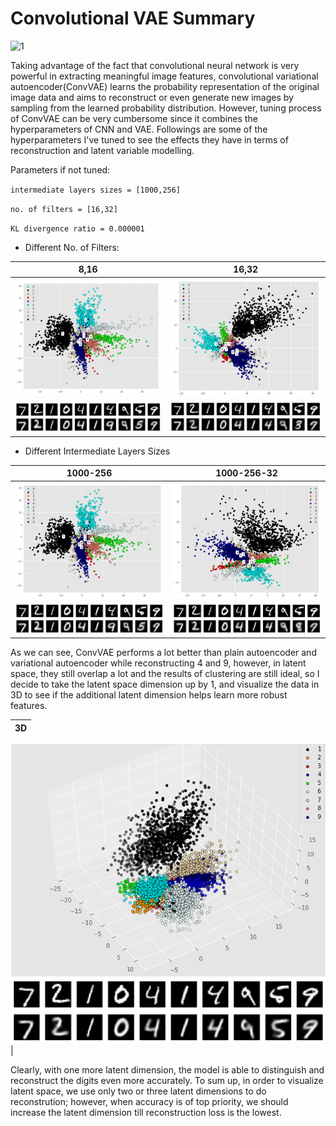 # Convolutional VAE Summary

![1](https://cdn-images-1.medium.com/max/2000/1*TOJD69Y8dZsKFEW-21xUPg.png)

Taking advantage of the fact that convolutional neural network is very powerful in extracting meaningful image features, convolutional variational autoencoder(ConvVAE) learns the probability representation of the original image data and aims to reconstruct or even generate new images by sampling from the learned probability distribution. However, tuning process of ConvVAE can be very cumbersome since it combines the hyperparameters of CNN and VAE. Followings are some of the hyperparameters I've tuned to see the effects they have in terms of reconstruction and latent variable modelling.

Parameters if not tuned:

`intermediate layers sizes = [1000,256]`

`no. of filters = [16,32]`

`KL divergence ratio = 0.000001`

- Different No. of Filters:

8,16|16,32|
:---:|:---:|
![1](images/clusters_8_16.png)|![2](images/clusters_16_32.png)|
![3](images/digits_8_16.png)|![4](images/digits_16_32.png)|

- Different Intermediate Layers Sizes

1000-256|1000-256-32|
:---:|:---:|
![1](images/clusters_8_16.png)|![2](images/clusters_8_16-256-32.png)|
![3](images/digits_8_16.png)|![4](images/digits_8_16-256-32.png)|

As we can see, ConvVAE performs a lot better than plain autoencoder and variational autoencoder while reconstructing 4 and 9, however, in latent space, they still overlap a lot and the results of clustering are still ideal, so I decide to take the latent space dimension up by 1, and visualize the data in 3D to see if the additional latent dimension helps learn more robust features.

3D|
:---:|
![1](images/clusters_3D_2.png)
![2](images/digits_3D.png)|

Clearly, with one more latent dimension, the model is able to distinguish and reconstruct the digits even more accurately. To sum up, in order to visualize latent space, we use only two or three latent dimensions to do reconstrution; however, when accuracy is of top priority, we should increase the latent dimension till reconstruction loss is the lowest. 